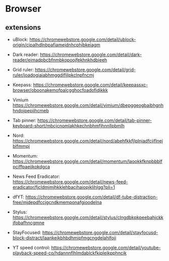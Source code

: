 # Browser

## extensions

 - uBlock: https://chromewebstore.google.com/detail/ublock-origin/cjpalhdlnbpafiamejdnhcphjbkeiagm
 - Dark reader: https://chromewebstore.google.com/detail/dark-reader/eimadpbcbfnmbkopoojfekhnkhdbieeh
 - Grid ruler: https://chromewebstore.google.com/detail/grid-ruler/joadogiaiabhmggdifljlpkclnpfncmj
 - Keepass: https://chromewebstore.google.com/detail/keepassxc-browser/oboonakemofpalcgghocfoadofidjkkk

 - Vimium https://chromewebstore.google.com/detail/vimium/dbepggeogbaibhgnhhndojpepiihcmeb
 - Tab pinner: https://chromewebstore.google.com/detail/tab-pinner-keyboard-short/mbcjcnomlakhkechnbhmfjhnnllpbmlh

 - Nord: https://chromewebstore.google.com/detail/nord/abehfkkfjlplnjadfcjiflnejblfmmpj
 - Momentum: https://chromewebstore.google.com/detail/momentum/laookkfknpbbblfpciffpaejjkokdgca

 - News Feed Eradicator: https://chromewebstore.google.com/detail/news-feed-eradicator/fjcldmjmjhkklehbacihaiopjklihlgg?pli=1
 - dfYT: https://chromewebstore.google.com/detail/df-tube-distraction-free/mjdepdfccjgcndkmemponafgioodelna
 - Stylus: https://chromewebstore.google.com/detail/stylus/clngdbkpkpeebahjckkjfobafhncgmne
 - StayFocused: https://chromewebstore.google.com/detail/stayfocusd-block-distract/laankejkbhbdhmipfmgcngdelahlfoji
 - YT speed control: https://chromewebstore.google.com/detail/youtube-playback-speed-co/hdannnflhlmdablckfkjpleikpphncik

